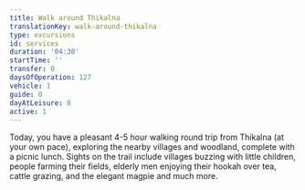 ```yaml
---
title: Walk around Thikalna
translationKey: walk-around-thikalna
type: excursions
id: services
duration: '04:30'
startTime: ''
transfer: 0
daysOfOperation: 127
vehicle: 1
guide: 0
dayAtLeisure: 0
active: 1
---
```

Today, you have a pleasant 4-5 hour walking round trip from Thikalna (at your own pace), exploring the nearby villages and woodland, complete with a picnic lunch. Sights on the trail include villages buzzing with little children, people farming their fields, elderly men enjoying their hookah over tea, cattle grazing, and the elegant magpie and much more. 